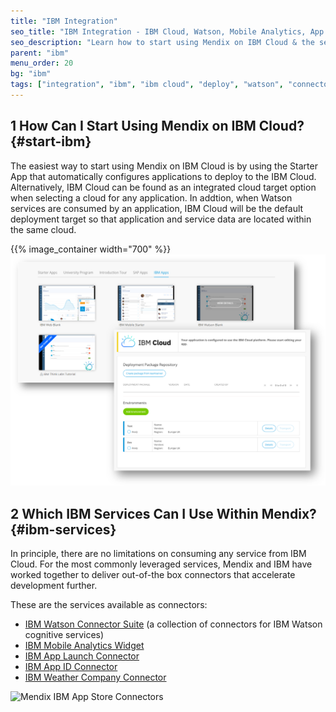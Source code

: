 ```yaml
---
title: "IBM Integration"
seo_title: "IBM Integration - IBM Cloud, Watson, Mobile Analytics, App Launch Connector"
seo_description: "Learn how to start using Mendix on IBM Cloud & the services that can be integrated, including IBM Watson Connector Suite, IBM Mobile Analytics Widget & more."
parent: "ibm"
menu_order: 20
bg: "ibm"
tags: ["integration", "ibm", "ibm cloud", "deploy", "watson", "connector"]
---
```


## 1 How Can I Start Using Mendix on IBM Cloud? {#start-ibm}

The easiest way to start using Mendix on IBM Cloud is by using the Starter App that automatically configures applications to deploy to the IBM Cloud.  Alternatively, IBM Cloud can be found as an integrated cloud target option when selecting a cloud for any application.  In addtion, when Watson services are consumed by an application, IBM Cloud will be the default deployment target so that application and service data are located within the same cloud.

{{% image_container width="700" %}}
![IBM Cloud Integration Example](attachments/ibm_integration-cf2.png)


## 2 Which IBM Services Can I Use Within Mendix? {#ibm-services}

In principle, there are no limitations on consuming any service from IBM Cloud. For the most commonly leveraged services, Mendix and IBM have worked together to deliver out-of-the box connectors that accelerate development further.

These are the services available as connectors:

 * [IBM Watson Connector Suite](https://appstore.home.mendix.com/link/app/2860/) (a collection of connectors for IBM Watson cognitive services)
 * [IBM Mobile Analytics Widget](https://appstore.home.mendix.com/link/app/106305/)
 * [IBM App Launch Connector](https://appstore.home.mendix.com/link/app/106382/)
 * [IBM App ID Connector](https://appstore.home.mendix.com/link/app/106198/)
 * [IBM Weather Company Connector](https://appstore.home.mendix.com/link/app/106297/)

![Mendix IBM App Store Connectors](attachments/ibm-appstore-connectors.png)
